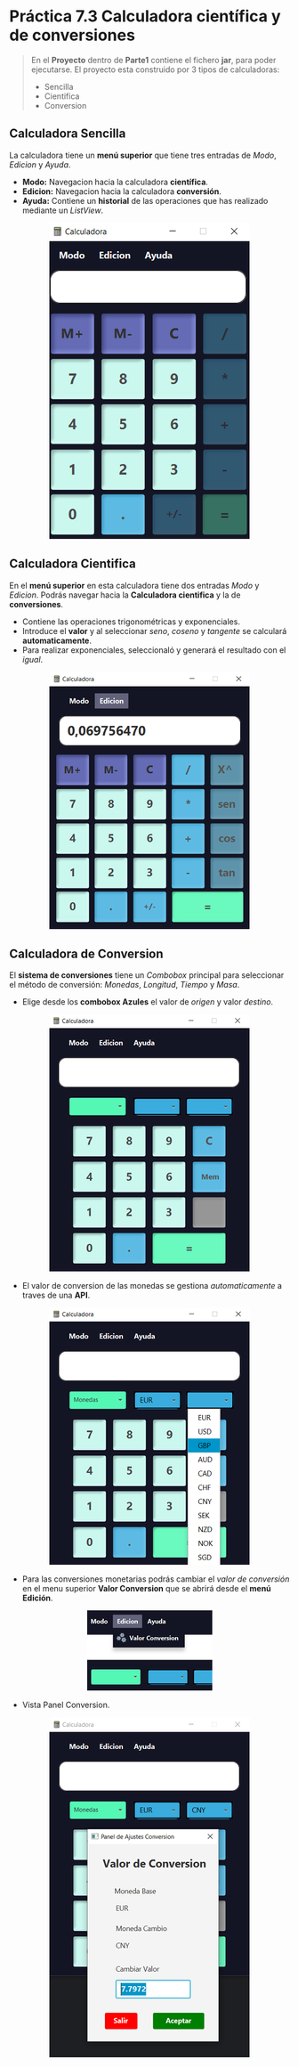# Práctica 7.3 Calculadora científica y de conversiones

> En el **Proyecto** dentro de **Parte1** contiene el fichero **jar**, para poder ejecutarse. 
> El proyecto esta construido por 3 tipos de calculadoras:
> - Sencilla
> - Cientifica
> - Conversion


## Calculadora Sencilla

La calculadora tiene un **menú superior** que tiene tres entradas de *Modo*, *Edicion* y *Ayuda*.

- **Modo:** Navegacion hacia la calculadora **científica**.
- **Edicion:** Navegacion hacia la calculadora **conversión**. 
- **Ayuda:** Contiene un **historial** de las operaciones que has realizado mediante un *ListView*.

<p align="center">
  <img src="media/calculadora_sencilla_apagada.png" alt="Calculadora Sencilla">
</p>

## Calculadora Cientifica

En el **menú superior** en esta calculadora tiene dos entradas *Modo* y *Edicion*.
Podrás navegar hacia la **Calculadora cientifica** y la de **conversiones**.

- Contiene las operaciones trigonométricas y exponenciales.
- Introduce el **valor** y al seleccionar *seno*, *coseno* y *tangente* se calculará **automaticamente**.
- Para realizar exponenciales, seleccionaló y generará el resultado con el *igual*.

<p align="center">
  <img src="media/calculadora_cientifica.png" alt="Calculadora Cientifica">
</p>

## Calculadora de Conversion

El **sistema de conversiones** tiene un *Combobox* principal para seleccionar el método de conversión: *Monedas*, *Longitud*, *Tiempo* y *Masa*. 

- Elige desde los **combobox Azules** el valor de *origen* y valor *destino*.

<p align="center">
  <img src="media/calculadora_conversion.png" alt="Calculadora Conversion">
</p>

- El valor de conversion de las monedas se gestiona *automaticamente* a traves de una **API**.


<p align="center">
  <img src="media/calculadora_conversion_Combobox_monedas.png" alt="Calculadora de Conversión ComboBox">
</p>

- Para las conversiones monetarias podrás cambiar el *valor de conversión* en el menu superior **Valor Conversion** que se abrirá desde el **menú Edición**.

<p align="center">
  <img src="media/calculadora_conversion_edicion_Valor.png" alt="Valor de Conversión">
</p>

- Vista Panel Conversion.

<p align="center">
  <img src="media/calculadora_conversion_Edicion_ajuste_cambio_moneda.png" alt="Panel de Conversión">
</p>
